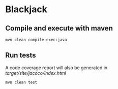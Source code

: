# Blackjack

## Compile and execute with maven
```
mvn clean compile exec:java
```

## Run tests
A code coverage report will also be generated in *target/site/jacoco/index.html*
```
mvn clean test
```